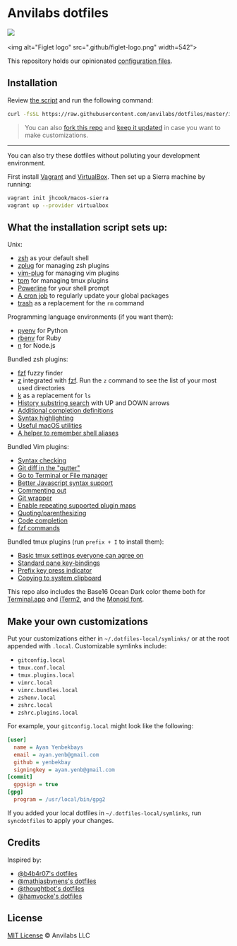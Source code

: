 # Anvilabs dotfiles

![](https://img.shields.io/badge/platform-osx-lightgrey.svg)

<img alt="Figlet logo" src=".github/figlet-logo.png" width=542">

This repository holds our opinionated [configuration files](https://en.wikipedia.org/wiki/Configuration_file).

## Installation

Review [the script](https://raw.githubusercontent.com/anvilabs/dotfiles/master/install.sh) and run the following command:
```bash
curl -fsSL https://raw.githubusercontent.com/anvilabs/dotfiles/master/install.sh | sh
```

> You can also [fork this repo](https://github.com/anvilabs/dotfiles#fork-destination-box) and [keep it updated](http://robots.thoughtbot.com/keeping-a-github-fork-updated) in case you want to make customizations.

---

You can also try these dotfiles without polluting your development environment.

First install [Vagrant](https://www.vagrantup.com/docs/installation/) and [VirtualBox](https://www.virtualbox.org/wiki/Downloads). Then set up a Sierra machine by running:

```bash
vagrant init jhcook/macos-sierra
vagrant up --provider virtualbox
```

## What the installation script sets up:

Unix:
- [zsh](http://www.zsh.org/) as your default shell
- [zplug](https://github.com/zplug/zplug) for managing zsh plugins
- [vim-plug](https://github.com/junegunn/vim-plug) for managing vim plugins
- [tpm](https://github.com/tmux-plugins/tpm) for managing tmux plugins
- [Powerline](https://github.com/banga/powerline-shell) for your shell prompt
- [A cron job](https://raw.githubusercontent.com/anvilabs/dotfiles/master/update.sh) to regularly update your global packages
- [trash](http://hasseg.org/trash/) as a replacement for the `rm` command

Programming language environments (if you want them):
- [pyenv](https://github.com/yyuu/pyenv) for Python
- [rbenv](https://github.com/rbenv/rbenv) for Ruby
- [n](https://github.com/tj/n) for Node.js

Bundled zsh plugins:
- [fzf](https://github.com/junegunn/fzf) fuzzy finder
- [z](https://github.com/rupa/z) integrated with [fzf](https://github.com/junegunn/fzf). Run the `z` command to see the list of your most used directories
- [k](https://github.com/supercrabtree/k) as a replacement for `ls`
- [History substring search](https://github.com/zsh-users/zsh-history-substring-search) with UP and DOWN arrows
- [Additional completion definitions](https://github.com/zsh-users/zsh-completions)
- [Syntax highlighting](https://github.com/zsh-users/zsh-syntax-highlighting)
- [Useful macOS utilities](https://github.com/robbyrussell/oh-my-zsh/tree/master/plugins/osx)
- [A helper to remember shell aliases](https://github.com/djui/alias-tips)

Bundled Vim plugins:
- [Syntax checking](https://github.com/scrooloose/syntastic)
- [Git diff in the "gutter"](https://github.com/airblade/vim-gitgutter)
- [Go to Terminal or File manager](https://github.com/justinmk/vim-gtfo)
- [Better Javascript syntax support](https://github.com/pangloss/vim-javascript)
- [Commenting out](https://github.com/tomtom/tcomment_vim)
- [Git wrapper](https://github.com/tpope/vim-fugitive)
- [Enable repeating supported plugin maps](https://github.com/tpope/vim-repeat)
- [Quoting/parenthesizing](https://github.com/tpope/vim-surround)
- [Code completion](https://github.com/Valloric/YouCompleteMe)
- [fzf commands](https://github.com/junegunn/fzf.vim)

Bundled tmux plugins (run `prefix + I` to install them):
- [Basic tmux settings everyone can agree on](https://github.com/tmux-plugins/tmux-sensible)
- [Standard pane key-bindings](https://github.com/tmux-plugins/tmux-pain-control)
- [Prefix key press indicator](https://github.com/tmux-plugins/tmux-prefix-highlight)
- [Copying to system clipboard](https://github.com/tmux-plugins/tmux-yank)

This repo also includes the Base16 Ocean Dark color theme both for [Terminal.app](https://github.com/korzhyk/base16-terminal-app/blob/master/base16-ocean.dark.terminal) and [iTerm2](https://github.com/chriskempson/base16-iterm2/blob/master/base16-ocean.dark.itermcolors), and the [Monoid font](https://larsenwork.com/monoid/).

## Make your own customizations

Put your customizations either in `~/.dotfiles-local/symlinks/` or at the root appended with `.local`. Customizable symlinks include:

- `gitconfig.local`
- `tmux.conf.local`
- `tmux.plugins.local`
- `vimrc.local`
- `vimrc.bundles.local`
- `zshenv.local`
- `zshrc.local`
- `zshrc.plugins.local`

For example, your `gitconfig.local` might look like the following:

```ini
[user]
  name = Ayan Yenbekbays
  email = ayan.yenb@gmail.com
  github = yenbekbay
  signingkey = ayan.yenb@gmail.com
[commit]
  gpgsign = true
[gpg]
  program = /usr/local/bin/gpg2
```

If you added your local dotfiles in `~/.dotfiles-local/symlinks`, run `syncdotfiles` to apply your changes.

## Credits

Inspired by:

- [@b4b4r07's dotfiles](https://github.com/b4b4r07/dotfiles)
- [@mathiasbynens's dotfiles](https://github.com/mathiasbynens/dotfiles)
- [@thoughtbot's dotfiles](https://github.com/thoughtbot/dotfiles)
- [@hamvocke's dotfiles](https://github.com/hamvocke/dotfiles)

## License

[MIT License](./LICENSE) © Anvilabs LLC
